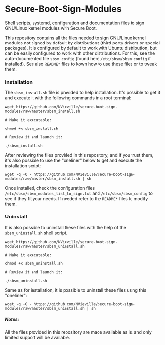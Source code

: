 # Secure-Boot-Sign-Modules

Shell scripts, systemd, configuration and documentation files to sign GNU/Linux kernel modules with Secure Boot.

This repository contains all the files needed to sign GNU/Linux kernel modules not signed by default by distributions (third party drivers or special packages). It is configured by default to work with Ubuntu distribution, but can be easily configured to work with other distributions.
For this, see the auto-documented file `sbsm_config` (found here `/etc/sbsm/sbsm_config` if installed).
See also `README*` files to kown how to use these files or to tweak them.
### Installation
The `sbsm_install.sh` file is provided to help installation. It's possible to get it and execute it with the following commands in a root terminal:
```
wget https://github.com/NVieville/secure-boot-sign-modules/raw/master/sbsm_install.sh

# Make it executable:

chmod +x sbsm_install.sh

# Review it and launch it:

./sbsm_install.sh
```

After reviewing the files provided in this repository, and if you trust them, it's also possible to use the "oneliner" below to get and execute the installation script:
```
wget -q -O - https://github.com/NVieville/secure-boot-sign-modules/raw/master/sbsm_install.sh | sh
```
Once installed, check the configuration files `/etc/sbsm/sbsm_modules_list_to_sign.txt` and `/etc/sbsm/sbsm_config` to see if they fit your needs. If needed refer to the `README*` files to modify them.
### Uninstall
It is also possible to uninstall these files with the help of the `sbsm_uninstall.sh` shell script.
```
wget https://github.com/NVieville/secure-boot-sign-modules/raw/master/sbsm_uninstall.sh

# Make it executable:

chmod +x sbsm_uninstall.sh

# Review it and launch it:

./sbsm_uninstall.sh
```
Same as for installation, it is possible to uninstall these files using this "oneliner":
```
wget -q -O - https://github.com/NVieville/secure-boot-sign-modules/raw/master/sbsm_uninstall.sh | sh
```
##### Notes:
All the files provided in this repository are made available as is, and only limited support will be available.
